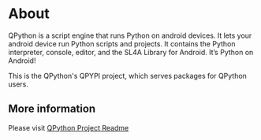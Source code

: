 # About

QPython is a script engine that runs Python on android devices. It lets your android device run Python scripts and projects. It contains the Python interpreter, console, editor, and the SL4A Library for Android. It’s Python on Android!

This is the QPython's QPYPI project, which serves packages for QPython users.

## More information 

Please visit [QPython Project Readme](https://github.com/qpython-android/qpython/blob/master/README.md)



